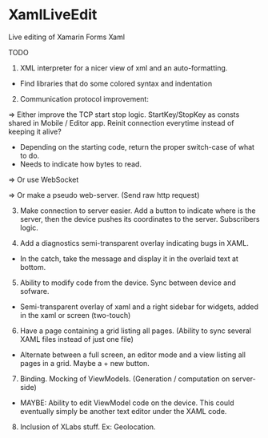 # XamlLiveEdit
Live editing of Xamarin Forms Xaml

TODO

1. XML interpreter for a nicer view of xml and an auto-formatting.
- Find libraries that do some colored syntax and indentation

2. Communication protocol improvement: 

=> Either improve the TCP start stop logic. StartKey/StopKey as consts shared in Mobile / Editor app. Reinit connection everytime instead of keeping it alive?

- Depending on the starting code, return the proper switch-case of what to do.
- Needs to indicate how bytes to read.

=> Or use WebSocket

=> Or make a pseudo web-server. (Send raw http request)

3. Make connection to server easier. Add a button to indicate where is the server, then the device pushes its coordinates to the server. Subscribers logic.

4. Add a diagnostics semi-transparent overlay indicating bugs in XAML.
- In the catch, take the message and display it in the overlaid text at bottom.

5. Ability to modify code from the device. Sync between device and sofware.
- Semi-transparent overlay of xaml and a right sidebar for widgets, added in the xaml or screen (two-touch)

6. Have a page containing a grid listing all pages. (Ability to sync several XAML files instead of just one file)
- Alternate between a full screen, an editor mode and a view listing all pages in a grid. Maybe a + new button.

7. Binding. Mocking of ViewModels. (Generation / computation on server-side)
- MAYBE: Ability to edit ViewModel code on the device. This could eventually simply be another text editor under the XAML code.

8. Inclusion of XLabs stuff. Ex: Geolocation.



